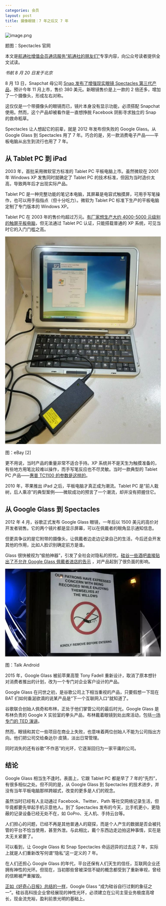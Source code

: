 ```yaml
---
categories: 会员
layout: post
title: 摄像眼镜：7 年之后又 7 年
---
```


![image.png](https://img.huxiucdn.com/article/content/201910/17/131012065787.jpg)

题图：Spectacles 官网

本文是[航通社增值会员通讯服务“航通社的朋友们”](https://zhuanlan.zhihu.com/p/78975585)专享内容，向公众号读者提供全文试读。

*书航 8 月 20 日发于北京*

8 月 13 日，Snapchat 母公司 [Snap 发布了增强现实眼镜 Spectacles 第三代产品](https://techcrunch.com/2019/08/13/snap-introduces-spectacles-3-with-two-hd-cameras-and-3d-effects-on-snapchat/)，预计今年 11 月上市，售价 380 美元。新眼镜售价是上一款的 2 倍还多，增加了一个摄像头，形成左右对称。

这仅仅是一个带摄像头的眼镜而已，镜片本身没有显示功能，必须搭配 Snapchat 使用。然而，这个产品却被看作是一直想挣脱 Facebook 阴影寻求独立的 Snap 的救命稻草。

Spectacles 让人想起它的前辈，就是 2012 年发布但失败的 Google Glass。从 Google Glass 到 Spectacles 用了 7 年。巧合的是，另一款消费电子产品——平板电脑从出生到流行也用了 7 年。

## 从 Tablet PC 到 iPad

2003 年，首批采用微软官方标准的 Tablet PC 平板电脑上市。虽然微软在 2001 年 Windows XP 发售同时就确定了 Tablet PC 的技术标准，但因为当时造价太高，导致两年后才出现实际产品。

Tablet PC 是一种完整功能的笔记本电脑，其屏幕是电容式触摸屏，可用手写笔操作，也可以用手指指点（但十分吃力）。微软为 Tablet PC 标准下生产的平板电脑定制了专门版本的 Windows XP。

Tablet PC 在 2003 年的售价均超过万元。[有厂家想生产大约 4000-5000 元级别的触屏平板电脑](https://www.ebay.com/c/1500611668)，但无法通过 Tablet PC 认证，只能搭载普通的 XP 系统，可见当时它的入门门槛之高。

![image.png]( https://raw.githubusercontent.com/lishuhang/htsimg/master/2019/09/tablet-pc.jpg )

图：eBay [2]

更不用说，当时产品的重量非常不适合手持。XP 系统并不是天生为触摸准备的，有些地方用笔比较难以操作，而手写笔反应也不尽灵敏。当时一款典型的 Tablet PC 产品——[惠普 TC1100 的参数是这样的](https://support.hp.com/hk-en/document/c00231861)。

2010 年，苹果推出 iPad 之后，平板电脑才真正成为潮流。Tablet PC 是“前人栽树，后人乘凉”的典型案例——微软成功的预言了一个潮流，却并没有把握住它。

## 从 Google Glass 到 Spectacles

2012 年 4 月，谷歌正式发布 Google Glass 眼镜，一年后以 1500 美元的高价对开发者销售。它的两个镜片都是显示屏幕，可以在佩戴者的眼角显示通知信息。

但更具争议的是它附带的摄像头，让佩戴者边走边记录自己的生活，今后还会开发其他的作用，比如人脸识别确定前方是谁。

Glass 很快被视为“偷拍神器”，引发了全社会对隐私的担忧。[硅谷一些酒吧直接贴出了不允许 Google Glass 佩戴者进店的告示](https://www.talkandroid.com/198842-google-glass-banned-at-san-francisco-bar-etiquette-for-wearables-continues-to-develop/) ，对产品起到了很负面的影响。

![image.png]( https://raw.githubusercontent.com/lishuhang/htsimg/master/2019/09/google-glass-ban.jpg )

图：Talk Android

2015 年，Google Glass 被前苹果高管 Tony Fadell 重新设计，取消了原本想针对消费者推出的计划，改为一个专门对企业客户设计的产品。

Google Glass 在问世之初，是谷歌公司上下相当重视的产品，只要假想一下现在 BAT 们如何垂涎欲滴的说某产品是“下一个互联网入口”就知道了。

谷歌联合创始人佩奇和布林，正处于他们掌管公司的最后时光。Google Glass 是布林负责的 Google X 实验室的拳头产品，布林戴着眼镜到处出席活动，包括[一场专门的 TED 演讲](https://www.ted.com/talks/sergey_brin_why_google_glass)。

然而，眼镜和其它一些项目在商业上失败，也意味着两位创始人不能为公司指出方向。他们把公司交给桑达尔·皮猜，淡出日常管理。

同时消失的还有谷歌“不作恶”的光环，它逐渐回归为一家平庸的公司。

## 结论

Google Glass 相当生不逢时。表面上，它跟 Tablet PC 都是早了 7 年的“先烈”，有很多相似之处。但不同的是，从 Google Glass 到 Spectacles 的技术进步，并没有当年平板电脑那样跨越式，改变的更多是人们的观念。

虽然当时已经有人主动通过 Facebook、Twitter、Path 等社交网络记录生活，但毕竟都要先举起手机示意他人。到了 Spectacles 发布的今天，比手机更小，更隐蔽的记录设备已经无处不在，如 GoPro、无人机、手持云台等。

人们担心的问题，已经不再是其他普通人的窥探，而是个人产生的数据是否会被托管的平台不恰当使用，甚至外泄。与此相比，戴个东西边走边拍这种事情，实在是太无关紧要了。

可以看到，让 Google Glass 和 Snap Spectacles 命运迥异的过去这 7 年，实际上就是人们重新改写何谓“隐私”这一定义的 7 年。

在人们还担心 Google Glass 的年代，平台还保有人们天生的信任，互联网企业还拥有神性的光环。但现在，当初那些曾被深信不疑的概念都受到了重新审视，曾经的信赖被严重摧毁。

[正如《好奇心日报》总结的一样](http://notch.qdaily.com/mobile/posts/5301.html)，Google Glass “成为硅谷自行过剩的象征之一”。硅谷高科技企业曾经展现的神性光环，必须建立在公司主营业务极度高增长，现金流充裕，盈利前景光明的基础上。